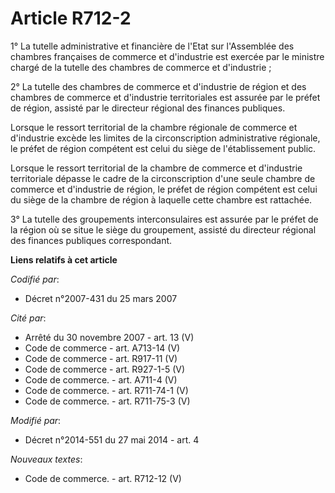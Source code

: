 # Article R712-2

1° La tutelle administrative et financière de l'Etat sur l'Assemblée des chambres françaises de commerce et d'industrie est
exercée par le ministre chargé de la tutelle des chambres de commerce et d'industrie ; 

2° La tutelle des chambres de commerce et d'industrie de région et des chambres de commerce et d'industrie territoriales est
assurée par le préfet de région, assisté par le    directeur régional des finances publiques. 

Lorsque le ressort territorial de la chambre régionale de commerce et d'industrie excède les limites de la circonscription
administrative régionale, le préfet de région compétent est celui du siège de l'établissement public. 

Lorsque le ressort territorial de la chambre de commerce et d'industrie territoriale dépasse le cadre de la circonscription
d'une seule chambre de commerce et d'industrie de région, le préfet de région compétent est celui du siège de la chambre de
région à laquelle cette chambre est rattachée. 

3° La tutelle des groupements interconsulaires est assurée par le préfet de la région où se situe le siège du groupement,
assisté du    directeur régional des finances publiques correspondant.

**Liens relatifs à cet article**

_Codifié par_:

  - Décret n°2007-431 du 25 mars 2007

_Cité par_:

  - Arrêté du 30 novembre 2007 - art. 13 (V)
  - Code de commerce - art. A713-14 (V)
  - Code de commerce - art. R917-11 (V)
  - Code de commerce - art. R927-1-5 (V)
  - Code de commerce. - art. A711-4 (V)
  - Code de commerce. - art. R711-74-1 (V)
  - Code de commerce. - art. R711-75-3 (V)

_Modifié par_:

  - Décret n°2014-551 du 27 mai 2014 - art. 4

_Nouveaux textes_:

  - Code de commerce. - art. R712-12 (V)
